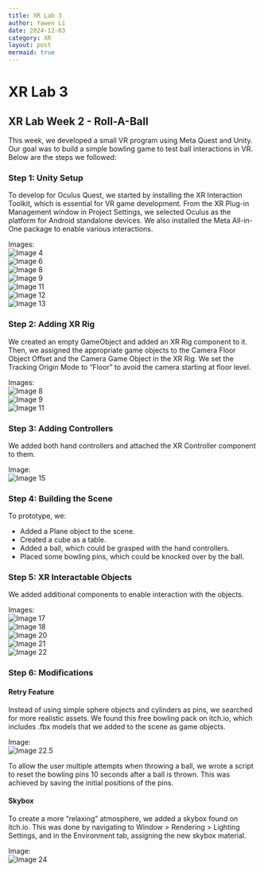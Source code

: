 ```yaml
---
title: XR Lab 3
author: Yawen Li
date: 2024-12-03
category: XR
layout: post
mermaid: true
---
```


# XR Lab 3
## XR Lab Week 2 - Roll-A-Ball

This week, we developed a small VR program using Meta Quest and Unity. Our goal was to build a simple bowling game to test ball interactions in VR. Below are the steps we followed:

### Step 1: Unity Setup

To develop for Oculus Quest, we started by installing the XR Interaction Toolkit, which is essential for VR game development. From the XR Plug-in Management window in Project Settings, we selected Oculus as the platform for Android standalone devices. We also installed the Meta All-in-One package to enable various interactions.

Images:  
![Image 4](assets/image/4.png)  
![Image 6](assets/image/6.png)  
![Image 8](assets/image/8.png)  
![Image 9](assets/image/9.png)  
![Image 11](assets/image/11.png)  
![Image 12](assets/image/12.png)  
![Image 13](assets/image/13.png)  

### Step 2: Adding XR Rig

We created an empty GameObject and added an XR Rig component to it. Then, we assigned the appropriate game objects to the Camera Floor Object Offset and the Camera Game Object in the XR Rig. We set the Tracking Origin Mode to “Floor” to avoid the camera starting at floor level.

Images:  
![Image 8](assets/image/8.png)  
![Image 9](assets/image/9.png)  
![Image 11](assets/image/11.png)  

### Step 3: Adding Controllers

We added both hand controllers and attached the XR Controller component to them.

Image:  
![Image 15](assets/image/15.png)  

### Step 4: Building the Scene

To prototype, we:
- Added a Plane object to the scene.
- Created a cube as a table.
- Added a ball, which could be grasped with the hand controllers.
- Placed some bowling pins, which could be knocked over by the ball.

### Step 5: XR Interactable Objects

We added additional components to enable interaction with the objects.

Images:  
![Image 17](assets/image/17.png)  
![Image 18](assets/image/18.png)  
![Image 20](assets/image/20.png)  
![Image 21](assets/image/21.png)  
![Image 22](assets/image/22.png)  

### Step 6: Modifications

#### Retry Feature

Instead of using simple sphere objects and cylinders as pins, we searched for more realistic assets. We found this free bowling pack on itch.io, which includes .fbx models that we added to the scene as game objects.

Image:  
![Image 22.5](assets/image/22.5.png)  

To allow the user multiple attempts when throwing a ball, we wrote a script to reset the bowling pins 10 seconds after a ball is thrown. This was achieved by saving the initial positions of the pins.

#### Skybox

To create a more “relaxing” atmosphere, we added a skybox found on itch.io. This was done by navigating to Window > Rendering > Lighting Settings, and in the Environment tab, assigning the new skybox material.

Image:  
![Image 24](assets/image/24.png)
